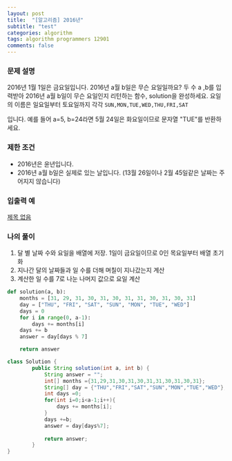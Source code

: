 ```yaml
---
layout: post
title:  "[알고리즘] 2016년"
subtitle: "test"
categories: algorithm
tags: algorithm programmers 12901
comments: false
---
```

### **문제 설명**

2016년 1월 1일은 금요일입니다. 2016년 a월 b일은 무슨 요일일까요? 두 수 a ,b를 입력받아 2016년 a월 b일이 무슨 요일인지 리턴하는 함수, solution을 완성하세요. 요일의 이름은 일요일부터 토요일까지 각각 `SUN,MON,TUE,WED,THU,FRI,SAT`

입니다. 예를 들어 a=5, b=24라면 5월 24일은 화요일이므로 문자열 "TUE"를 반환하세요.

### 제한 조건

- 2016년은 윤년입니다.
- 2016년 a월 b일은 실제로 있는 날입니다. (13월 26일이나 2월 45일같은 날짜는 주어지지 않습니다)

### **입출력 예**

[제목 없음](https://www.notion.so/742f80662cfd43e0bd1cdef546fb4211)

### 나의 풀이

1. 달 별 날짜 수와 요일을 배열에 저장. 1일이 금요일이므로 0인 목요일부터 배열 초기화
2. 지나간 달의 날짜들과 일 수를 더해 며칠이 지나갔는지 계산 
3. 계산한 일 수를 7로 나눈 나머지 값으로 요일 계산

```python
def solution(a, b):
    months = [31, 29, 31, 30, 31, 30, 31, 31, 30, 31, 30, 31]
    day = ["THU", "FRI", "SAT", "SUN", "MON", "TUE", "WED"]
    days = 0
    for i in range(0, a-1):
        days += months[i]
    days += b
    answer = day[days % 7]

    return answer
```

```java
class Solution {
        public String solution(int a, int b) {
            String answer = "";
            int[] months ={31,29,31,30,31,30,31,31,30,31,30,31};
            String[] day = {"THU","FRI","SAT","SUN","MON","TUE","WED"};
            int days =0;
            for(int i=0;i<a-1;i++){
                days += months[i];
            }
            days +=b;
            answer = day[days%7];
        
            return answer;
        }
}
```